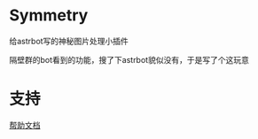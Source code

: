 # Symmetry

给astrbot写的神秘图片处理小插件

隔壁群的bot看到的功能，搜了下astrbot貌似没有，于是写了个这玩意

# 支持

[帮助文档](https://astrbot.app)
